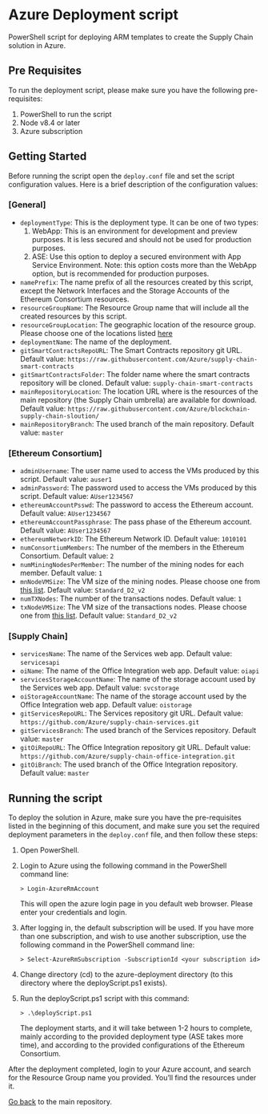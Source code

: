 # Azure Deployment script
PowerShell script for deploying ARM templates to create the Supply Chain solution in Azure.

## Pre Requisites
To run the deployment script, please make sure you have the following pre-requisites:
1.	PowerShell to run the script
2.	Node v8.4 or later
3.	Azure subscription

## Getting Started
Before running the script open the `deploy.conf` file and set the script configuration values.
Here is a brief description of the configuration values:

### [General]
* `deploymentType`: This is the deployment type. It can be one of two types:
    1.	WebApp: This is an environment for development and preview purposes. It is less secured and should not be used for production purposes.
    2.	ASE: Use this option to deploy a secured environment with App Service Environment. Note: this option costs more than the WebApp option, but is recommended for production purposes.
* `namePrefix`: The name prefix of all the resources created by this script, except the Network Interfaces and the Storage Accounts of the Ethereum Consortium resources.
* `resourceGroupName`: The Resource Group name that will include all the created resources by this script.
* `resourceGroupLocation`: The geographic location of the resource group. Please choose one of the locations listed [here](https://azure.microsoft.com/en-us/regions/)
* `deploymentName`: The name of the deployment.
* `gitSmartContractsRepoURL`: The Smart Contracts repository git URL. Default value: `https://raw.githubusercontent.com/Azure/supply-chain-smart-contracts`
* `gitSmartContractsFolder`: The folder name where the smart contracts repository will be cloned. Default value: `supply-chain-smart-contracts`
* `mainRepositoryLocation`: The location URL where is the resources of the main repository (the Supply Chain umbrella) are available for download. Default value: `https://raw.githubusercontent.com/Azure/blockchain-supply-chain-sloution/`
* `mainRepositoryBranch`: The used branch of the main repository. Default value: `master`

### [Ethereum Consortium]
* `adminUsername`: The user name used to access the VMs produced by this script. Default value: `auser1`
* `adminPassword`: The password used to access the VMs produced by this script. Default value: `AUser1234567`
* `ethereumAccountPsswd`: The password to access the Ethereum account. Default value: `AUser1234567`
* `ethereumAccountPassphrase`: The pass phase of the Ethereum account. Default value: `AUser1234567`
* `ethereumNetworkID`: The Ethereum Network ID. Default value: `1010101`
* `numConsortiumMembers`: The number of the members in the Ethereum Consortium. Default value: `2`
* `numMiningNodesPerMember`: The number of the mining nodes for each member. Default value: `1`
* `mnNodeVMSize`: The VM size of the mining nodes. Please choose one from [this list](https://docs.microsoft.com/en-us/azure/virtual-machines/windows/sizes-general). Default value: `Standard_D2_v2`
* `numTXNodes`: The number of the transactions nodes. Default value: `1`
* `txNodeVMSize`: The VM size of the transactions nodes. Please choose one from [this list](https://docs.microsoft.com/en-us/azure/virtual-machines/windows/sizes-general). Default value: `Standard_D2_v2`

### [Supply Chain]
* `servicesName`: The name of the Services web app. Default value: `servicesapi`
* `oiName`: The name of the Office Integration web app. Default value: `oiapi`
* `servicesStorageAccountName`: The name of the storage account used by the Services web app. Default value: `svcstorage`
* `oiStorageAccountName`: The name of the storage account used by the Office Integration web app. Default value: `oistorage`
* `gitServicesRepoURL`: The Services repository git URL. Default value: `https://github.com/Azure/supply-chain-services.git`
* `gitServicesBranch`: The used branch of the Services repository. Default value: `master`
* `gitOiRepoURL`: The Office Integration repository git URL. Default value: `https://github.com/Azure/supply-chain-office-integration.git`
* `gitOiBranch`: The used branch of the Office Integration repository. Default value: `master`

## Running the script
To deploy the solution in Azure, make sure you have the pre-requisites listed in the beginning of this document, and make sure you set the required deployment parameters in the `deploy.conf` file, and then follow these steps:
1.	Open PowerShell.

2.	Login to Azure using the following command in the PowerShell command line:
    ```
    > Login-AzureRmAccount
    ```
    This will open the azure login page in you default web browser. Please enter your credentials and login.

3.	After logging in, the default subscription will be used. If you have more than one subscription, and wish to use another subscription, use the following command in the PowerShell command line:
    ```
    > Select-AzureRmSubscription -SubscriptionId <your subscription id>
    ```

4.	Change directory (cd) to the azure-deployment directory (to this directory where the deployScript.ps1 exists).

5.	Run the deployScript.ps1 script with this command:
    ```
    > .\deployScript.ps1
    ```
    The deployment starts, and it will take between 1-2 hours to complete, mainly according to the provided deployment type (ASE takes more time), and according to the provided configurations of the Ethereum Consortium.

After the deployment completed, login to your Azure account, and search for the Resource Group name you provided. You’ll find the resources under it.

[Go back](https://github.com/Azure/blockchain-supply-chain-sloution) to the main repository.
